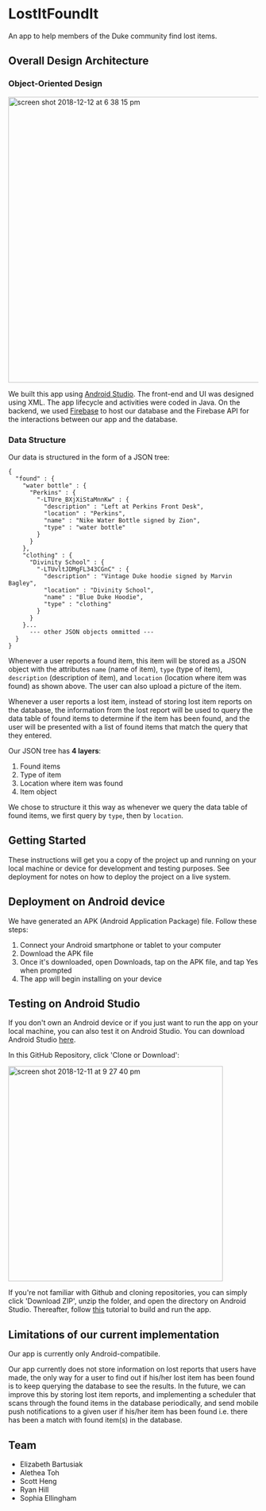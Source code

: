# LostItFoundIt

An app to help members of the Duke community find lost items. 

## Overall Design Architecture

### Object-Oriented Design

<p><img width="574" alt="screen shot 2018-12-12 at 6 38 15 pm" src="https://user-images.githubusercontent.com/22549537/49905744-ecd9f500-fe3c-11e8-8c0c-6011fb1ea3ee.png"></p>

We built this app using [Android Studio](https://developer.android.com/studio/). The front-end and UI was designed using XML. The app lifecycle and activities were coded in Java. On the backend, we used [Firebase](https://firebase.google.com/) to host our database and the Firebase API for the interactions between our app and the database.

### Data Structure
Our data is structured in the form of a JSON tree:

```
{
  "found" : {
    "water bottle" : {
      "Perkins" : {
        "-LTUre_BXjXiStaMnnKw" : {
          "description" : "Left at Perkins Front Desk",
          "location" : "Perkins",
          "name" : "Nike Water Bottle signed by Zion",
          "type" : "water bottle"
        }
      }
    },
    "clothing" : {
      "Divinity School" : {
        "-LTUvltJDMgFL343CGnC" : {
          "description" : "Vintage Duke hoodie signed by Marvin Bagley",
          "location" : "Divinity School",
          "name" : "Blue Duke Hoodie",
          "type" : "clothing"
        }
      }
    }...
      --- other JSON objects ommitted ---
  }
}
```

Whenever a user reports a found item, this item will be stored as a JSON object with the attributes ```name``` (name of item), ```type``` (type of item), ```description``` (description of item), and ```location``` (location where item was found) as shown above. The user can also upload a picture of the item. 

Whenever a user reports a lost item, instead of storing lost item reports on the database, the information from the lost report will be used to query the data table of found items to determine if the item has been found, and the user will be presented with a list of found items that match the query that they entered. 

Our JSON tree has **4 layers**:
1. Found items
2. Type of item
3. Location where item was found
4. Item object

We chose to structure it this way as whenever we query the data table of found items, we first query by ```type```, then by ```location```. 

## Getting Started

These instructions will get you a copy of the project up and running on your local machine or device for development and testing purposes. See deployment for notes on how to deploy the project on a live system.

## Deployment on Android device
We have generated an APK (Android Application Package) file. Follow these steps:
1. Connect your Android smartphone or tablet to your computer
2. Download the APK file
3. Once it's downloaded, open Downloads, tap on the APK file, and tap Yes when prompted
4. The app will begin installing on your device

## Testing on Android Studio

If you don't own an Android device or if you just want to run the app on your local machine, you can also test it on Android Studio. You can download Android Studio [here](https://developer.android.com/studio/). 

In this GitHub Repository, click 'Clone or Download':
<p><img width="432" alt="screen shot 2018-12-11 at 9 27 40 pm" src="https://user-images.githubusercontent.com/22549537/49843002-a5476080-fd8b-11e8-9046-a00785a4d511.png"></p>

If you're not familiar with Github and cloning repositories, you can simply click 'Download ZIP', unzip the folder, and open the directory on Android Studio. Thereafter, follow [this](https://developer.android.com/studio/run/) tutorial to build and run the app. 

## Limitations of our current implementation
Our app is currently only Android-compatibile. 

Our app currently does not store information on lost reports that users have made, the only way for a user to find out if his/her lost item has been found is to keep querying the database to see the results. In the future, we can improve this by storing lost item reports, and implementing a scheduler that scans through the found items in the database periodically, and send mobile push notifications to a given user if his/her item has been found i.e. there has been a match with found item(s) in the database. 

## Team

- Elizabeth Bartusiak
- Alethea Toh
- Scott Heng
- Ryan Hill
- Sophia Ellingham
